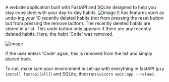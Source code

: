 A website application built with FastAPI and SQLite designed to help you stay consistent with your day-to-day habits.
![image](https://github.com/user-attachments/assets/e7b4668f-0988-4d7a-a98d-81233b56f005)
It has features such as undo-ing your 10 recently deleted habits (not from pressing the reset button but from pressing the remove button). The recently deleted habits are stored in a list.
This undo button only appears if there are any recently deleted habits. Here, the habit 'Code' was removed.

![image](https://github.com/user-attachments/assets/97b483c5-a0dc-443b-9120-f562f04a60d8)

If the user enters 'Code' again, this is removed from the list and simply placed back.

To run, make sure your environment is set-up with everything in fastAPI (`pip install fastapi[all]`) and SQLite, then run `uvicorn main:app --reload`.
